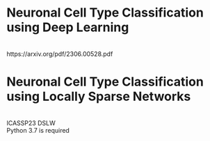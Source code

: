 # Neuronal Cell Type Classification using Deep Learning 
<br/>
https://arxiv.org/pdf/2306.00528.pdf
<br/>

# Neuronal Cell Type Classification using Locally Sparse Networks
<br/> 
ICASSP23 DSLW
<br/>
Python 3.7 is required
